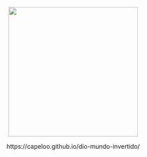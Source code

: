 <p align="center">
    <img width="300" src="https://micheleambrosio.github.io/semana-frontend-mundo-invertido/assets/images/banner/logo.svg">
</p>
<p align="center" target=_blank;>
    https://capeloo.github.io/dio-mundo-invertido/
</p>
